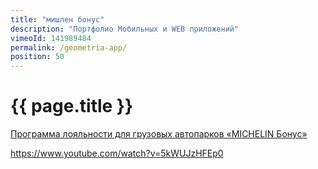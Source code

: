 ```yaml
---
title: "мишлен бонус"
description: "Портфолио Мобильных и WEB приложений"
vimeoId: 141989484
permalink: /geometria-app/
position: 50
---
```


# {{ page.title }}

[Программа лояльности для грузовых автопарков «MICHELIN Бонус»](https://media.michelin.ru/navi/programma-loyalnosti-dlya-gruzovih-avtoparkov-michelin-bonus/)

https://www.youtube.com/watch?v=5kWUJzHFEp0
